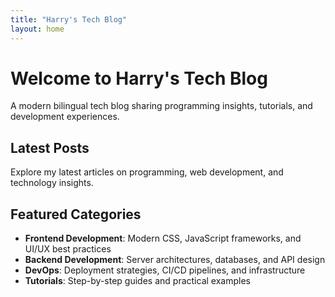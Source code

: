 ```yaml
---
title: "Harry's Tech Blog"
layout: home
---
```


# Welcome to Harry's Tech Blog

A modern bilingual tech blog sharing programming insights, tutorials, and development experiences.

## Latest Posts

Explore my latest articles on programming, web development, and technology insights.

## Featured Categories

- **Frontend Development**: Modern CSS, JavaScript frameworks, and UI/UX best practices
- **Backend Development**: Server architectures, databases, and API design
- **DevOps**: Deployment strategies, CI/CD pipelines, and infrastructure
- **Tutorials**: Step-by-step guides and practical examples